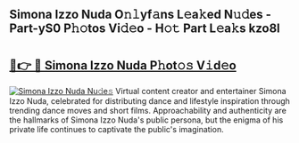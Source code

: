 ## Simona Izzo Nuda O𝚗𝚕yf𝚊ns L𝚎a𝚔ed N𝚞𝚍es - Part-yS0 P𝚑𝚘tos Vi𝚍𝚎o - H𝚘𝚝 Part L𝚎a𝚔s kzo8l

# <h2><a href="http://kfcr7w.oniu.top/?m=Simona+Izzo+Nuda">🔗👉 🔴 Simona Izzo Nuda P𝚑ot𝚘𝚜 V𝚒d𝚎o</a></h2>

[![Simona Izzo Nuda Nu𝚍e𝚜](https://i.imgur.com/0qMVB7G.gif)](http://kfcr7w.oniu.top/?m=Simona+Izzo+Nuda)
Virtual content creator and entertainer Simona Izzo Nuda, celebrated for distributing dance and lifestyle inspiration through trending dance moves and short films. Approachability and authenticity are the hallmarks of Simona Izzo Nuda's public persona, but the enigma of his private life continues to captivate the public's imagination.  
